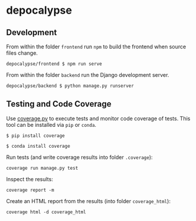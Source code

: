 # depocalypse

## Development
From within the folder `frontend` run `npm` to build the frontend when source files change.
```shell
depocalypse/frontend $ npm run serve
```

From within the folder `backend` run the Django development server.
```shell
depocalypse/backend $ python manage.py runserver
```

## Testing and Code Coverage
Use [coverage.py](https://coverage.readthedocs.io) to execute tests and monitor code coverage of tests. This tool can be installed via `pip` or `conda`.
```shell
$ pip install coverage
```
```shell
$ conda install coverage
```

Run tests (and write coverage results into folder `.coverage`):
```shell
coverage run manage.py test
```
Inspect the results:
```shell
coverage report -m
```
Create an HTML report from the results (into folder `coverage_html`):
```shell
coverage html -d coverage_html
```
